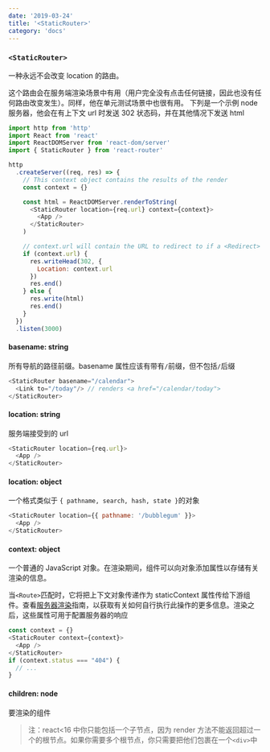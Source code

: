 ```yaml
---
date: '2019-03-24'
title: '<StaticRouter>'
category: 'docs'
---
```


### `<StaticRouter>`

一种永远不会改变 location 的路由。

这个路由会在服务端渲染场景中有用（用户完全没有点击任何链接，因此也没有任何路由改变发生）。同样，他在单元测试场景中也很有用。
下列是一个示例 node 服务器，他会在有上下文 url 时发送 302 状态码，并在其他情况下发送 html

```js
import http from 'http'
import React from 'react'
import ReactDOMServer from 'react-dom/server'
import { StaticRouter } from 'react-router'

http
  .createServer((req, res) => {
    // This context object contains the results of the render
    const context = {}

    const html = ReactDOMServer.renderToString(
      <StaticRouter location={req.url} context={context}>
        <App />
      </StaticRouter>
    )

    // context.url will contain the URL to redirect to if a <Redirect> was used
    if (context.url) {
      res.writeHead(302, {
        Location: context.url
      })
      res.end()
    } else {
      res.write(html)
      res.end()
    }
  })
  .listen(3000)
```

#### basename: string

所有导航的路径前缀。basename 属性应该有带有`/`前缀，但不包括`/`后缀

```js
<StaticRouter basename="/calendar">
  <Link to="/today"/> // renders <a href="/calendar/today">
</StaticRouter>
```

#### location: string

服务端接受到的 url

```js
<StaticRouter location={req.url}>
  <App />
</StaticRouter>
```

#### location: object

一个格式类似于 `{ pathname, search, hash, state }`的对象

```js
<StaticRouter location={{ pathname: '/bubblegum' }}>
  <App />
</StaticRouter>
```

#### context: object

一个普通的 JavaScript 对象。在渲染期间，组件可以向对象添加属性以存储有关渲染的信息。

当`<Route>`匹配时，它将把上下文对象传递作为 staticContext 属性传给下游组件。查看[服务器渲染](../向导/服务端渲染)指南，以获取有关如何自行执行此操作的更多信息。渲染之后，这些属性可用于配置服务器的响应

```js
const context = {}
<StaticRouter context={context}>
  <App />
</StaticRouter>
if (context.status === "404") {
  // ...
}
```

#### children: node

要渲染的组件

> 注：react<16 中你只能包括一个子节点，因为 render 方法不能返回超过一个的根节点。如果你需要多个根节点，你只需要把他们包裹在一个`<div>`中
